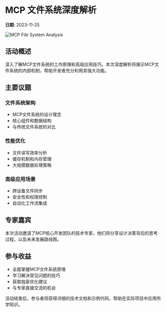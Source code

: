 # MCP 文件系统深度解析

**日期**: 2023-11-25

![MCP File System Analysis](/images/events/event3.jpg)

## 活动概述

深入了解MCP文件系统的工作原理和高级应用技巧。本次深度解析将揭示MCP文件系统的内部机制，帮助开发者充分利用其强大功能。

## 主要议题

### 文件系统架构
- MCP文件系统的设计理念
- 核心组件和数据结构
- 与传统文件系统的对比

### 性能优化
- 文件读写效率分析
- 缓存机制和内存管理
- 大规模数据处理策略

### 高级应用场景
- 跨设备文件同步
- 安全性和权限控制
- 自动化工作流集成

## 专家嘉宾

本次活动邀请了MCP核心开发团队的技术专家，他们将分享设计决策背后的思考过程，以及未来发展路线图。

## 参与收益

- 全面掌握MCP文件系统原理
- 学习解决常见问题的技巧
- 获取独家优化建议
- 与专家直接交流的机会

活动结束后，参与者将获得详细的技术文档和示例代码，帮助在实际项目中应用所学知识。 